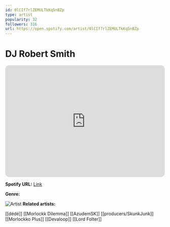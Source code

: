 ```yaml
---
id: 0lCIf7rlZEMULTkKq5nBZp
type: artist
popularity: 32
followers: 316
url: https://open.spotify.com/artist/0lCIf7rlZEMULTkKq5nBZp
---
```

# DJ Robert Smith

<iframe style="border-radius:12px" src="https://open.spotify.com/embed/artist/0lCIf7rlZEMULTkKq5nBZp" width="100%" height="352" frameBorder="0" allowfullscreen="" allow="autoplay; clipboard-write; encrypted-media; fullscreen; picture-in-picture" loading="lazy"></iframe>

**Spotify URL:** [Link](https://open.spotify.com/artist/0lCIf7rlZEMULTkKq5nBZp)

**Genre:** 

![Artist](https://i.scdn.co/image/ab6761610000e5eb87279ebb5da923906668968a)
**Related artists:**

[[dédé]]
[[Morlockk Dilemma]]
[[AzudemSK]]
[[producers/SkunkJunk]]
[[Morlockko Plus]]
[[Devaloop]]
[[Lord Folter]]
